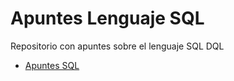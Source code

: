# Apuntes Lenguaje SQL
 
Repositorio con apuntes sobre el lenguaje SQL DQL
 - [Apuntes SQL](https://github.com/Fonsi13/Apuntes_SQL/blob/master/Apuntes_SQL.md)

